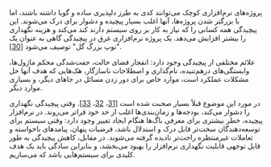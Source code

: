 پروژه‌های نرم‌افزاری کوچک می‌توانند کدی به طرز دلپذیری ساده و گویا داشته باشند، اما با بزرگتر شدن پروژه‌ها، آنها اغلب بسیار پیچیده و دشوار برای درک می‌شوند. این پیچیدگی همه کسانی را که نیاز به کار بر روی سیستم دارند کند می‌کند و هزینه نگهداری را بیشتر افزایش می‌دهد. یک پروژه نرم‌افزاری غرق در پیچیدگی گاهی به عنوان یک "توپ بزرگ گل" توصیف می‌شود [[30](ch01.html#Foote1997ti)].

علائم مختلفی از پیچیدگی وجود دارد: انفجار فضای حالت، جفت‌شدگی محکم ماژول‌ها، وابستگی‌های درهم‌تنیده، نام‌گذاری و اصطلاحات ناسازگار، هک‌هایی که هدف آنها حل مشکلات عملکرد است، موارد خاص برای دور زدن مسائل در جاهای دیگر، و بسیاری موارد دیگر.

در مورد این موضوع قبلاً بسیار صحبت شده است [[31](ch01.html#Brooks1995wu)، [32](ch01.html#MoseleyHo10rPt5)، [33](ch01.html#Hickey2011up)]. وقتی پیچیدگی نگهداری را دشوار می‌کند، بودجه‌ها و زمان‌بندی‌ها اغلب از حد خود فراتر می‌روند. در نرم‌افزار پیچیده، خطر بیشتری برای معرفی باگ‌ها هنگام ایجاد تغییر وجود دارد: وقتی سیستم برای توسعه‌دهندگان سخت‌تر قابل درک و استدلال باشد، فرضیات پنهان، پیامدهای ناخواسته و تعاملات غیرمنتظره راحت‌تر نادیده گرفته می‌شوند. در مقابل، کاهش پیچیدگی به طور قابل توجهی قابلیت نگهداری نرم‌افزار را بهبود می‌بخشد، و بنابراین سادگی باید یک هدف کلیدی برای سیستم‌هایی باشد که می‌سازیم. 